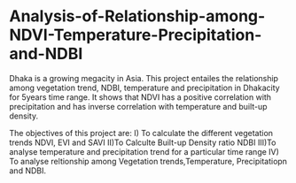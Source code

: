 # Analysis-of-Relationship-among-NDVI-Temperature-Precipitation-and-NDBI
Dhaka is a growing megacity in Asia. This project entailes the relationship among vegetation trend, NDBI, temperature and precipitation in Dhakacity for 5years time range. It shows that NDVI has a positive correlation  with precipitation and has inverse correlation with temperature and built-up density. 

The objectives of this project are:
I) To calculate the different vegetation trends NDVI, EVI and SAVI
II)To Calculte Built-up Density ratio NDBI
III)To analyse temperature and precipitation trend for a particular time range
IV) To analyse reltionship among Vegetation trends,Temperature, Precipitatiopn and NDBI.  
